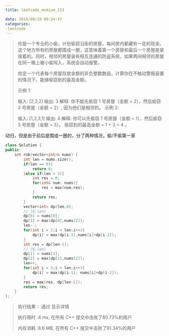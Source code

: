 ```yaml
---
title: leetcode_medium_213

date: 2019/08/18 00:24:37
categories:
-leetcode
---
```




>你是一个专业的小偷，计划偷窃沿街的房屋，每间房内都藏有一定的现金。这个地方所有的房屋都围成一圈，这意味着第一个房屋和最后一个房屋是紧挨着的。同时，相邻的房屋装有相互连通的防盗系统，如果两间相邻的房屋在同一晚上被小偷闯入，系统会自动报警。
>
>给定一个代表每个房屋存放金额的非负整数数组，计算你在不触动警报装置的情况下，能够偷窃到的最高金额。
>
>示例 1:
>
>输入: [2,3,2]
>输出: 3
>解释: 你不能先偷窃 1 号房屋（金额 = 2），然后偷窃 3 号房屋（金额 = 2）, 因为他们是相邻的。
>示例 2:
>
>输入: [1,2,3,1]
>输出: 4
>解释: 你可以先偷窃 1 号房屋（金额 = 1），然后偷窃 3 号房屋（金额 = 3）。
>     偷窃到的最高金额 = 1 + 3 = 4 。
>

动归，但是由于前后是围成一圈的，分了两种情况，偷/不偷第一家

```c++
class Solution {
public:
    int rob(vector<int>& nums) {
        int len = nums.size();
        if(len == 0){
            return 0;
        }else if(len < 3){
            int res = 0;
            for(int& num: nums){
                res = max(num,res);
            }
            return res;
        }
        vector<int> dp(len,0);
        // [0,len)
        dp[0] = nums[0];
        dp[1] = max(dp[0],nums[1]);
        len--;
        for(int i = 2;i < len;i++){
            dp[i] = max(dp[i-1],nums[i]+dp[i-2]);
        }
        int res = dp[len-1];
        // (0,len]
        dp[1] = nums[1];
        dp[2] = max(dp[1],nums[2]);
        len++;
        for(int i = 3;i < len;i++){
            dp[i] = max(dp[i-1], nums[i]+dp[i-2]);
        }
        res = max(res, dp[len-1]);
        return res;
    }
};
```



>执行结果： 通过   显示详情 
>
>执行用时 :4 ms, 在所有 C++ 提交中击败了80.73%的用户
>
>内存消耗 :8.6 MB, 在所有 C++ 提交中击败了81.34%的用户